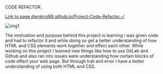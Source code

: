 CODE REFACTOR.

[Link to page djenkins88.github.io/Project-Code-Refactor.-/]()

![img1](https://user-images.githubusercontent.com/81633522/117509698-5304cc80-af50-11eb-8542-7f5dd316fdaf.png) 

The motivation and purpose behind this project is learning i was given code and had to refactor it and while doing so get a better understanding of how HTML and CSS elements work together and effect each other.
While working on this project I learned new things like how to use GitLab and Github and also ran into issues were understanding how certain blocks of code effect your web page.
But through trail and error i have a better understanding of using both HTML and CSS.


